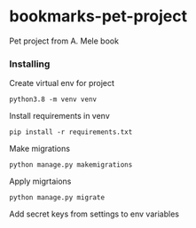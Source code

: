 # bookmarks-pet-project
Pet project from A. Mele book
### Installing
Create virtual env for project
```
python3.8 -m venv venv
```

Install requirements in venv

```
pip install -r requirements.txt
```
Make migrations 
```
python manage.py makemigrations
```
Apply migrtaions 
```
python manage.py migrate
```
Add secret keys from settings to env variables

